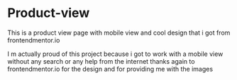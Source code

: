 # Product-view
This is a product view page with mobile view and cool design that i got from frontendmentor.io


I m actually proud of this project because i got to work with a mobile view without any search or any help from the internet 
thanks again to frontendmentor.io for the design and for providing me with the images 
